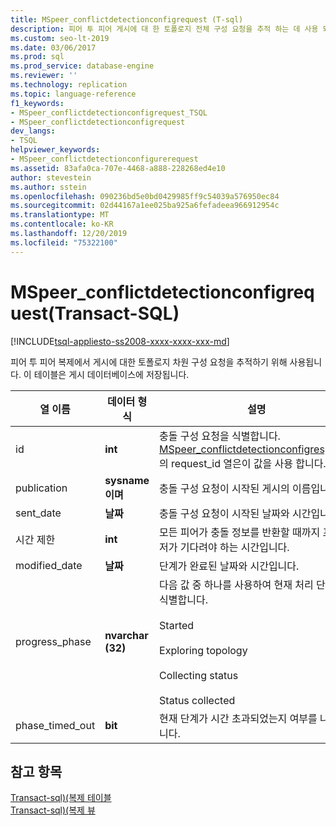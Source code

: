 ```yaml
---
title: MSpeer_conflictdetectionconfigrequest (T-sql)
description: 피어 투 피어 게시에 대 한 토폴로지 전체 구성 요청을 추적 하는 데 사용 되는 MSPeer_conflictdetectionconfigurerequest 저장 프로시저에 대해 설명 합니다.
ms.custom: seo-lt-2019
ms.date: 03/06/2017
ms.prod: sql
ms.prod_service: database-engine
ms.reviewer: ''
ms.technology: replication
ms.topic: language-reference
f1_keywords:
- MSpeer_conflictdetectionconfigrequest_TSQL
- MSpeer_conflictdetectionconfigrequest
dev_langs:
- TSQL
helpviewer_keywords:
- MSpeer_conflictdetectionconfigurerequest
ms.assetid: 83afa0ca-707e-4468-a888-228268ed4e10
author: stevestein
ms.author: sstein
ms.openlocfilehash: 090236bd5e0bd0429985ff9c54039a576950ec84
ms.sourcegitcommit: 02d44167a1ee025ba925a6fefadeea966912954c
ms.translationtype: MT
ms.contentlocale: ko-KR
ms.lasthandoff: 12/20/2019
ms.locfileid: "75322100"
---
```

# <a name="mspeer_conflictdetectionconfigrequest-transact-sql"></a>MSpeer_conflictdetectionconfigrequest(Transact-SQL)
[!INCLUDE[tsql-appliesto-ss2008-xxxx-xxxx-xxx-md](../../includes/tsql-appliesto-ss2008-xxxx-xxxx-xxx-md.md)]

  피어 투 피어 복제에서 게시에 대한 토폴로지 차원 구성 요청을 추적하기 위해 사용됩니다. 이 테이블은 게시 데이터베이스에 저장됩니다.  
  
|열 이름|데이터 형식|설명|  
|-----------------|---------------|-----------------|  
|id|**int**|충돌 구성 요청을 식별합니다. [MSpeer_conflictdetectionconfigresponse](../../relational-databases/system-tables/mspeer-conflictdetectionconfigresponse-transact-sql.md) 의 request_id 열은이 값을 사용 합니다.|  
|publication|**sysname 이며**|충돌 구성 요청이 시작된 게시의 이름입니다.|  
|sent_date|**날짜**|충돌 구성 요청이 시작된 날짜와 시간입니다.|  
|시간 제한|**int**|모든 피어가 충돌 정보를 반환할 때까지 프로시저가 기다려야 하는 시간입니다.|  
|modified_date|**날짜**|단계가 완료된 날짜와 시간입니다.|  
|progress_phase|**nvarchar (32)**|다음 값 중 하나를 사용하여 현재 처리 단계를 식별합니다.<br /><br /> Started<br /><br /> Exploring topology<br /><br /> Collecting status<br /><br /> Status collected|  
|phase_timed_out|**bit**|현재 단계가 시간 초과되었는지 여부를 나타냅니다.|  
  
## <a name="see-also"></a>참고 항목  
 [Transact-sql&#41;&#40;복제 테이블](../../relational-databases/system-tables/replication-tables-transact-sql.md)   
 [Transact-sql&#41;&#40;복제 뷰](../../relational-databases/system-views/replication-views-transact-sql.md)  
  
  
